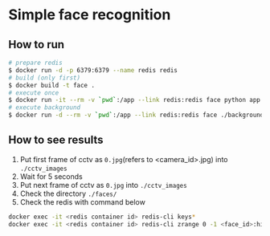 # Simple face recognition

## How to run
```bash
# prepare redis
$ docker run -d -p 6379:6379 --name redis redis
# build (only first)
$ docker build -t face .
# execute once
$ docker run -it --rm -v `pwd`:/app --link redis:redis face python app.py
# execute background
$ docker run -d --rm -v `pwd`:/app --link redis:redis face ./background.sh
```

## How to see results

1. Put first frame of cctv as `0.jpg`(refers to <camera_id>.jpg) into `./cctv_images`
2. Wait for 5 seconds
3. Put next frame of cctv as `0.jpg` into `./cctv_images`
4. Check the directory `./faces/`
5. Check the redis with command below
```bash
docker exec -it <redis container id> redis-cli keys*
docker exec -it <redis container id> redis-cli zrange 0 -1 <face_id>:history
```
